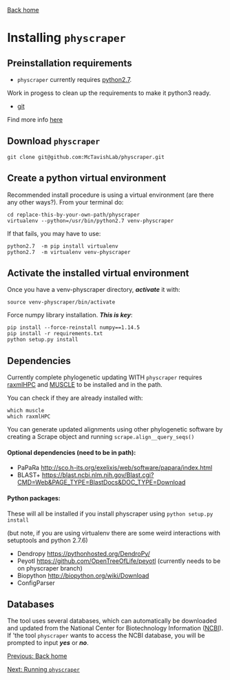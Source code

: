 [Back home](../README.md)


# Installing `physcraper`

## Preinstallation requirements

- `physcraper` currently requires [python2.7](https://www.python.org/download/releases/2.7/).

Work in progess to clean up the requirements to make it python3 ready.

- [git](https://carpentries.github.io/workshop-template/#git)

Find more info [here](../cruft/How_to_start.md)


## Download `physcraper`

```
git clone git@github.com:McTavishLab/physcraper.git
```

## Create a python virtual environment

Recommended install procedure is using a virtual environment (are there any other ways?). From your terminal do:

```
cd replace-this-by-your-own-path/physcraper
virtualenv --python=/usr/bin/python2.7 venv-physcraper
```

If that fails, you may have to use:

```
python2.7  -m pip install virtualenv
python2.7  -m virtualenv venv-physcraper
```

## Activate the installed virtual environment
Once you have a venv-physcraper directory, **_activate_** it with:

```
source venv-physcraper/bin/activate
```

Force numpy library installation. _**This is key**_:

```
pip install --force-reinstall numpy==1.14.5
pip install -r requirements.txt
python setup.py install
```

## Dependencies

Currently complete phylogenetic updating WITH `physcraper` requires
[raxmlHPC](http://sco.h-its.org/exelixis/web/software/raxml/index.html) and [MUSCLE](install-muscle.md) to be installed and in the path.

You can check if they are already installed with:

```
which muscle
which raxmlHPC
```

You can generate updated alignments using other phylogenetic software by creating a Scrape object and running `scrape.align__query_seqs()`

#### Optional dependencies (need to be in path):

- PaPaRa http://sco.h-its.org/exelixis/web/software/papara/index.html
- BLAST+ https://blast.ncbi.nlm.nih.gov/Blast.cgi?CMD=Web&PAGE_TYPE=BlastDocs&DOC_TYPE=Download

#### Python packages:
These will all be installed if you install physcraper using `python setup.py install`

(but note, if you are using virtualenv there are some weird interactions with setuptools and python 2.7.6)

- Dendropy https://pythonhosted.org/DendroPy/
- Peyotl https://github.com/OpenTreeOfLife/peyotl (currently needs to be on physcraper branch)
- Biopython http://biopython.org/wiki/Download
- ConfigParser

## Databases

The tool uses several databases, which can automatically be downloaded and updated from the National Center for Biotechnology Information ([NCBI](https://www.ncbi.nlm.nih.gov/)). If 'the tool `physcraper` wants to access the NCBI database, you will be prompted to input _**yes**_ or _**no**_.

[Previous: Back home](../README.md)

[Next: Running  `physcraper`](running.md)
